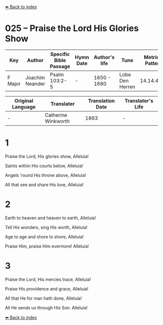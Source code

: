 [⬅️ Back to index](../README.md)

# 025 – Praise the Lord His Glories Show

Key | Author   | Specific Bible Passage     |Hymn Date |Author's life |Tune |Metrical Pattern   |Composer/Source                                                                                        
-- | --------- | ---------------------------|----------|--------------|-----|-------------------|-------------   
F Major  | Joachim Neander      | Psalm 103:2-5 | -  | 1650 - 1680 | Lobe Den Herren | 14.14.4.7.8 | Chorale Book for England, 1863 

Original Language | Translater | Translation Date   | Translater's Life     
----------------- | --------- | --------------------|-------------   
\-  | Catherine Winkworth      | 1863 | -  | 1827 - 1878 



# 1

Praise the Lord, His glories show, Alleluia!

Saints within His courts below, Alleluia!

Angels ’round His throne above, Alleluia!

All that see and share His love, Alleluia!



# 2

Earth to heaven and heaven to earth, Alleluia!

Tell His wonders, sing His worth, Alleluia!

Age to age and shore to shore, Alleluia!

Praise Him, praise Him evermore! Alleluia!



# 3

Praise the Lord, His mercies trace, Alleluia!

Praise His providence and grace, Alleluia!

All that He for man hath done, Alleluia!

All He sends us through His Son. Alleluia!

[⬅️ Back to index](../README.md)
